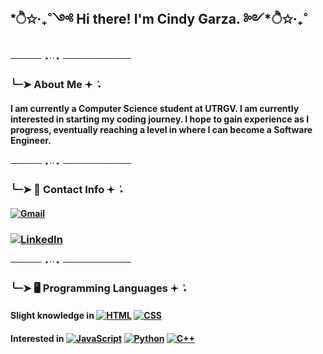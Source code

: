 ## *ੈ✩‧₊˚༺ Hi there! I'm Cindy Garza. ༻*ੈ✩‧₊˚

───── ⋆⋅⋅⋆ ───────────

### ╰┈➤ About Me 𖥔 ݁ ˖
#### I am currently a Computer Science student at UTRGV. I am currently interested in starting my coding journey. I hope to gain experience as I progress, eventually reaching a level in where I can become a Software Engineer. 


───── ⋆⋅⋅⋆ ───────────

###  ╰┈➤ 📩 Contact Info 𖥔 ݁ ˖
#### [![Gmail](https://img.shields.io/badge/Gmail-D14836?logo=gmail&logoColor=white)](cgrdz10@gmail.com)
### [![LinkedIn](https://custom-icon-badges.demolab.com/badge/LinkedIn-0A66C2?logo=linkedin-white&logoColor=fff)](cgrdz10@gmail.com)


───── ⋆⋅⋅⋆ ───────────

### ╰┈➤ 🖥️ Programming Languages 𖥔 ݁ ˖

#### Slight knowledge in [![HTML](https://img.shields.io/badge/HTML-%23E34F26.svg?logo=html5&logoColor=white)](#) [![CSS](https://img.shields.io/badge/CSS-639?logo=css&logoColor=fff)](#)
#### Interested in [![JavaScript](https://img.shields.io/badge/JavaScript-F7DF1E?logo=javascript&logoColor=000)](#) [![Python](https://img.shields.io/badge/Python-3776AB?logo=python&logoColor=fff)](#) [![C++](https://img.shields.io/badge/C++-%2300599C.svg?logo=c%2B%2B&logoColor=white)](#) 




